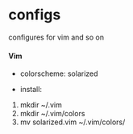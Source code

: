 # configs

configures for vim and so on 

#### Vim

* colorscheme: solarized

* install: 
1. mkdir ~/.vim
2. mkdir ~/.vim/colors
3. mv solarized.vim ~/.vim/colors/

